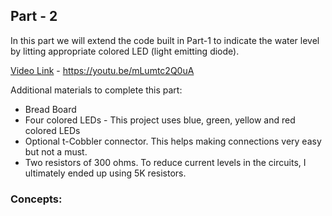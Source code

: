 
## Part - 2

In this part we will extend the code built in Part-1 to indicate the water level by litting appropriate colored LED (light emitting diode). 

[Video Link](https://youtu.be/mLumtc2Q0uA) - https://youtu.be/mLumtc2Q0uA

Additional materials to complete this part:

- Bread Board
- Four colored LEDs - This project uses blue, green, yellow and red colored LEDs
- Optional t-Cobbler connector. This helps making connections very easy but not a must.
- Two resistors of 300 ohms. To reduce current levels in the circuits, I ultimately ended up using 5K resistors.

### Concepts:

###
